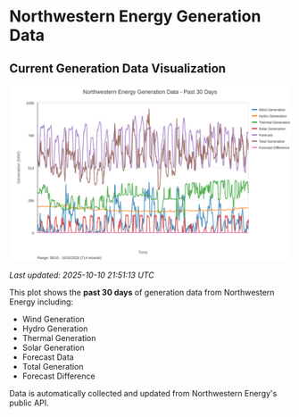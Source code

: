 # Northwestern Energy Generation Data

## Current Generation Data Visualization

![Northwestern Energy Generation Data](images/nwe_generation_plot.svg)

*Last updated: 2025-10-10 21:51:13 UTC*

This plot shows the **past 30 days** of generation data from Northwestern Energy including:
- Wind Generation
- Hydro Generation  
- Thermal Generation
- Solar Generation
- Forecast Data
- Total Generation
- Forecast Difference

Data is automatically collected and updated from Northwestern Energy's public API.


